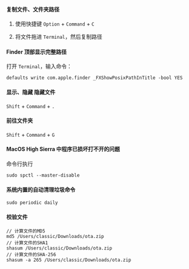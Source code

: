 #### 复制文件、文件夹路径

1. 使用快捷键
`Option` + `Command` + `C`

2. 将文件拖进 `Terminal`，然后复制路径


#### Finder 顶部显示完整路径

打开 `Terminal`，输入命令：
```
defaults write com.apple.finder _FXShowPosixPathInTitle -bool YES
```


#### 显示、隐藏 隐藏文件

`Shift` + `Command` + `.`


#### 前往文件夹

`Shift` + `Command` + `G`


#### MacOS High Sierra 中程序已损坏打不开的问题
命令行执行
```
sudo spctl --master-disable
```

#### 系统内置的自动清理垃圾命令
```
sudo periodic daily
```

#### 校验文件
```
// 计算文件的MD5
md5 /Users/classic/Downloads/ota.zip
// 计算文件的SHA1
shasum /Users/classic/Downloads/ota.zip
// 计算文件的SHA-256
shasum -a 265 /Users/classic/Downloads/ota.zip 
```
